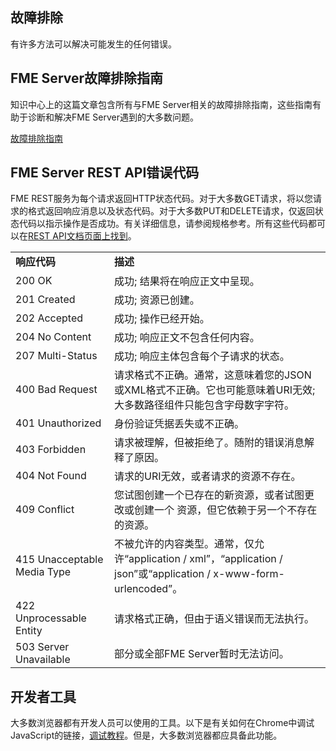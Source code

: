   <div id="readme" class="readme blob instapaper_body">
    <article class="markdown-body entry-content" itemprop="text"><h1><a id="user-content-troubleshooting" class="anchor" aria-hidden="true" href="./10.04.Troubleshooting.md#troubleshooting"></a><font style="vertical-align: inherit;"><font style="vertical-align: inherit;">故障排除</font></font></h1>
<p><font style="vertical-align: inherit;"><font style="vertical-align: inherit;">有许多方法可以解决可能发生的任何错误。</font></font></p>
<h2><a id="user-content-fme-server-troubleshooting-guide" class="anchor" aria-hidden="true" href="./10.04.Troubleshooting.md#fme-server-troubleshooting-guide"></a><font style="vertical-align: inherit;"><font style="vertical-align: inherit;">FME Server故障排除指南</font></font></h2>
<p><font style="vertical-align: inherit;"><font style="vertical-align: inherit;">知识中心上的这篇文章包含所有与FME Server相关的故障排除指南，这些指南有助于诊断和解决FME Server遇到的大多数问题。</font></font></p>
<p><a href="https://knowledge.safe.com/articles/540/fme-server-troubleshooting-guide.html" rel="nofollow"><font style="vertical-align: inherit;"><font style="vertical-align: inherit;">故障排除指南</font></font></a></p>
<h2><a id="user-content-fme-server-rest-api-error-codes" class="anchor" aria-hidden="true" href="./10.04.Troubleshooting.md#fme-server-rest-api-error-codes"></a><font style="vertical-align: inherit;"><font style="vertical-align: inherit;">FME Server REST API错误代码</font></font></h2>
<p><font style="vertical-align: inherit;"><font style="vertical-align: inherit;">FME REST服务为每个请求返回HTTP状态代码。</font><font style="vertical-align: inherit;">对于大多数GET请求，将以您请求的格式返回响应消息以及状态代码。</font><font style="vertical-align: inherit;">对于大多数PUT和DELETE请求，仅返回状态代码以指示操作是否成功。</font><font style="vertical-align: inherit;">有关详细信息，请参阅规格参考。</font><font style="vertical-align: inherit;">所有这些代码都可以在</font></font><a href="https://docs.safe.com/fme/html/FME_REST/apidoc/v3/index.html" rel="nofollow"><font style="vertical-align: inherit;"><font style="vertical-align: inherit;">REST API文档页面上找到</font></font></a><font style="vertical-align: inherit;"><font style="vertical-align: inherit;">。</font></font></p>
<table>
<tbody><tr>
<td><b><font style="vertical-align: inherit;"><font style="vertical-align: inherit;"> 响应代码</font></font></b></td>
<td> <b><font style="vertical-align: inherit;"><font style="vertical-align: inherit;">描述</font></font></b>
</td>
</tr>
<tr>
<td><font style="vertical-align: inherit;"><font style="vertical-align: inherit;">200 OK</font></font></td>
<td><font style="vertical-align: inherit;"><font style="vertical-align: inherit;">成功; </font><font style="vertical-align: inherit;">结果将在响应正文中呈现。
</font></font></td></tr>
<tr>
<td><font style="vertical-align: inherit;"><font style="vertical-align: inherit;">201 Created</font></font></td>
<td><font style="vertical-align: inherit;"><font style="vertical-align: inherit;">成功; </font><font style="vertical-align: inherit;">资源已创建。
</font></font></td></tr>
<tr>
<td><font style="vertical-align: inherit;"><font style="vertical-align: inherit;">202 Accepted</font></font></td>
<td><font style="vertical-align: inherit;"><font style="vertical-align: inherit;">成功; </font><font style="vertical-align: inherit;">操作已经开始。
</font></font></td></tr>
<tr>
<td><font style="vertical-align: inherit;"><font style="vertical-align: inherit;">204 No Content</font></font></td>
<td><font style="vertical-align: inherit;"><font style="vertical-align: inherit;">成功; </font><font style="vertical-align: inherit;">响应正文不包含任何内容。
</font></font></td></tr>
<tr>
<td><font style="vertical-align: inherit;"><font style="vertical-align: inherit;">207 Multi-Status</font></font></td>
<td><font style="vertical-align: inherit;"><font style="vertical-align: inherit;">成功; </font><font style="vertical-align: inherit;">响应主体包含每个子请求的状态。
</font></font></td></tr>
<tr>
<td><font style="vertical-align: inherit;"><font style="vertical-align: inherit;">400 Bad Request</font></font></td>
<td><font style="vertical-align: inherit;"><font style="vertical-align: inherit;">请求格式不正确。</font><font style="vertical-align: inherit;">通常，这意味着您的JSON或XML格式不正确。</font><font style="vertical-align: inherit;">它也可能意味着URI无效; </font><font style="vertical-align: inherit;">大多数路径组件只能包含字母数字字符。
</font></font></td></tr>
<tr>
<td><font style="vertical-align: inherit;"><font style="vertical-align: inherit;">401 Unauthorized</font></font></td>
<td><font style="vertical-align: inherit;"><font style="vertical-align: inherit;">身份验证凭据丢失或不正确。
</font></font></td></tr>
<tr>
<td><font style="vertical-align: inherit;"><font style="vertical-align: inherit;">403 Forbidden</font></font></td>
<td><font style="vertical-align: inherit;"><font style="vertical-align: inherit;">请求被理解，但被拒绝了。</font><font style="vertical-align: inherit;">随附的错误消息解释了原因。
</font></font></td></tr>
<tr>
<td><font style="vertical-align: inherit;"><font style="vertical-align: inherit;">404 Not Found</font></font></td>
<td><font style="vertical-align: inherit;"><font style="vertical-align: inherit;">请求的URI无效，或者请求的资源不存在。
</font></font></td></tr>
<tr>
<td><font style="vertical-align: inherit;"><font style="vertical-align: inherit;">409 Conflict</font></font></td>
<td><font style="vertical-align: inherit;"><font style="vertical-align: inherit;">您试图创建一个已存在的新资源，或者试图更改或创建一个 资源，但它依赖于另一个不存在的资源。
</font></font></td></tr>
<tr>
<td><font style="vertical-align: inherit;"><font style="vertical-align: inherit;">415 Unacceptable Media Type</font></font></td>
<td><font style="vertical-align: inherit;"><font style="vertical-align: inherit;">不被允许的内容类型。</font><font style="vertical-align: inherit;">通常，仅允许“application / xml”，“application / json”或“application / x-www-form-urlencoded”。
</font></font></td></tr>
<tr>
<td><font style="vertical-align: inherit;"><font style="vertical-align: inherit;">422 Unprocessable Entity</font></font></td>
<td><font style="vertical-align: inherit;"><font style="vertical-align: inherit;"> 请求格式正确，但由于语义错误而无法执行。
</font></font></td></tr>
<tr>
<td><font style="vertical-align: inherit;"><font style="vertical-align: inherit;">503 Server Unavailable </font></font></td>
<td><font style="vertical-align: inherit;"><font style="vertical-align: inherit;"> 部分或全部FME Server暂时无法访问。
</font></font></td></tr>
</tbody></table>
<h2><a id="user-content-developer-tools" class="anchor" aria-hidden="true" href="./10.04.Troubleshooting.md#developer-tools"></a><font style="vertical-align: inherit;"><font style="vertical-align: inherit;">开发者工具</font></font></h2>
<p><font style="vertical-align: inherit;"><font style="vertical-align: inherit;">大多数浏览器都有开发人员可以使用的工具。</font><font style="vertical-align: inherit;">以下是有关如何在Chrome中调试JavaScript的链接，</font></font><a href="https://developers.google.com/web/tools/chrome-devtools/javascript/" rel="nofollow"><font style="vertical-align: inherit;"><font style="vertical-align: inherit;">调试教程</font></font></a><font style="vertical-align: inherit;"><font style="vertical-align: inherit;">。</font><font style="vertical-align: inherit;">但是，大多数浏览器都应具备此功能。</font></font></p>
</article>
  </div>

